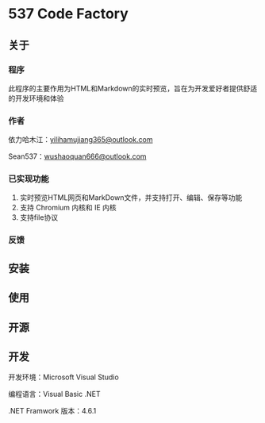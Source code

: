 # 537 Code Factory

## 关于

### 程序

此程序的主要作用为HTML和Markdown的实时预览，旨在为开发爱好者提供舒适的开发环境和体验<br>

### 作者

依力哈木江：[yilihamujiang365@outlook.com](mailto:yilihamujiang365@outlook.com)

Sean537：[wushaoquan666@outlook.com](mailto:wushaoquan666@outlook.com)

### 已实现功能

1. 实时预览HTML网页和MarkDown文件，并支持打开、编辑、保存等功能
2. 支持 Chromium 内核和 IE 内核
3. 支持file协议

### 反馈

## 安装

## 使用

## 开源

## 开发

开发环境：Microsoft Visual Studio

编程语言：Visual Basic .NET

.NET Framwork 版本：4.6.1